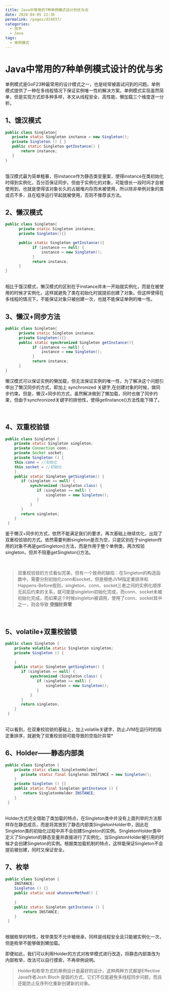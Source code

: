 ```yaml
---
title: Java中常用的7种单例模式设计的优与劣
date: 2020-04-05 22:36
permalink: /pages/d24937/
categories:
  - 技术
  - Java
tags:
  - 单例模式
---
```


# Java中常用的7种单例模式设计的优与劣


单例模式是GoF23种最常用的设计模式之一，也是经常被面试问到的问题。单例模式提供了一种在多线程情况下保证实例唯一性的解决方案。单例模式实现虽然简单，但是实现方式却多种多样，本文从线程安全、高性能、懒加载三个维度逐一分析。

<!-- more -->

## 1、饿汉模式
```java
public class Singleton{
   private static Singleton instance = new Singleton();
   private Singleton () { }
   public static Singleton getInstance() {
       return instance;
   }
}
```
<br/>
饿汉模式最为简单粗暴，将instance作为静态类变量案，使得instance在类初始化时得到实例化，百分百保证同步。但由于实例化的对象，可能很长一段时间才会被使用到，也就是使得该对象长久的占据堆内存而未被使用，所以除非单例对象的类成员不多，且在程序运行早起就被使用，否则不推荐该方法。
<br/>

## 2、懒汉模式
```Java
public class Singleton{
      private static Singleton instance;
      private Singleton(){}

      public static Singleton getInstance(){
            if (instance == null) {
                instance = new Singleton();
            }
            return instance;
      }
}

```
<br/>
相比于饿汉模式，懒汉模式的区别在于instance并未一开始就实例化，而是在被使用的时候才实例化，这样就避免了类在初始化时就提前创建了对象。但这样使得在多线程的情况下，不能保证对象只被创建一次，也就不能保证单例的唯一性。
<br/>

## 3、懒汉+同步方法
```Java
public class Singleton{
      private static Singleton instance;
      private Singleton(){}
      public static synchronized Singleton getInstance(){
            if (instance == null) {
                instance = new Singleton();
            }
            return instance;
      }
}
```

懒汉模式可以保证实例的懒加载，但无法保证实例的唯一性，为了解决这个问题引申出了懒汉同步的方式，即加上 synchronized 关键字,在创建对象的时候，做同步约束。但是，懒汉+同步的方式，虽然解决做到了懒加载，同时也做了同步约束，但由于synchronized关键字的排他性，使得getInstance()方法性能下降了。

<br>

## 4、双重校验锁
```Java
public class Singleton {
    private static Singleton singleton;
    private Connection conn;
    private Socket socket;
    private Singleton () {
	this.conn = //初始化
	this.socket = //初始化
    }
    public static Singleton getSingleton() {
       if (singleton == null) {
           synchronized (Singleton.class) {
              if (singleton == null) {
                  singleton = new Singleton();
              }
           }
       }
       return singleton;
    }
 }
```

鉴于懒汉+同步的方式，依然不能满足我们的要求，再次基础上继续优化，出现了双重校验锁的方式。依然需要判断singleton是否为空，只是区别在于singleton作用的对象不再是getSingleton()方法，而是作用于整个单例类，两次校验singleton，但并不阻塞getSingleton()方法。


<br/>

>双重校验锁的方式看似完美，但有一个致命的缺陷：在Singleton的构造函数中，需要分别初始化conn和socket，但是根绝JVM指定重排序和Happens-Before规则，singleton、conn、socket三者之间的实例化顺序无前后约束的关系，就可能是singleton初始化完成，而conn、socket未被初始化完成，而如果这个时候singleton被调用，使用了conn、socket其中之一，则会导致 **空指针异常**

<br/>

## 5、volatile+双重校验锁
```Java
public class Singleton {
    private volatile static Singleton singleton;
    private Singleton () {
	
    }
    public static Singleton getSingleton() {
       if (singleton == null) {
           synchronized (Singleton.class) {
              if (singleton == null) {
                  singleton = new Singleton();
              }
           }
       }
       return singleton;
    }
 }
```

<br/>
可以看到，在双重校验锁的基础上，加上volatile关键字，防止JVM在运行时的指定重排序，就避免了双重校验锁可能导致的空指针异常*

<br/>

## 6、Holder——静态内部类

```Java
public class Singleton {
    private static class SingletonHolder{
       private static final Singleton INSTSNCE = new Singleton();
    }
    private Singleton () {}
    public static final Singleton getInstance () {
        return SingletonHolder.INSTANCE;
    }
 }
```
<br/>
Holder方式完全借助了类加载的特点，在Singleton类中并没有上面列举的方法那样存在静态成员，而是将其放到了静态内部类SingletonHolder中，因此在Singleton类的初始化过程中并不会创建Singleton的实例。SingletonHolder类中定义了Singleton的静态变量并直接进行了实例化，当SingletonHolder被引用的时候才会创建Singleton的实例。根据类加载机制的特点，这样能保证Singleton不会提前被创建，同时又保证安全。


<br/>

## 7、枚举
```Java
public class Singleton {
    INSTANCE;
    Singleton () {}
    public static void whateverMethod() {
    
    }
    public static Singleton getInstance () {
        return INSTANCE;
    }
 }
```
<br/>
根据枚举的特性，枚举类型不允许被继承，同样是线程安全且只能被实例化一次，但是枚举不能够做到懒加载。

即便如此，我们可以利用Holder的方式对枚举模式进行改造，将静态内部类改为内部枚举，改法可以自行摸索，不再举例说明。

>Holder和枚举方式的单例设计是最好的设计，这种两种方式都是Effective Java作者Josh Bloch 提倡的方式，它们不仅能避免多线程同步问题，而且还能防止反序列化重新创建新的对象。

